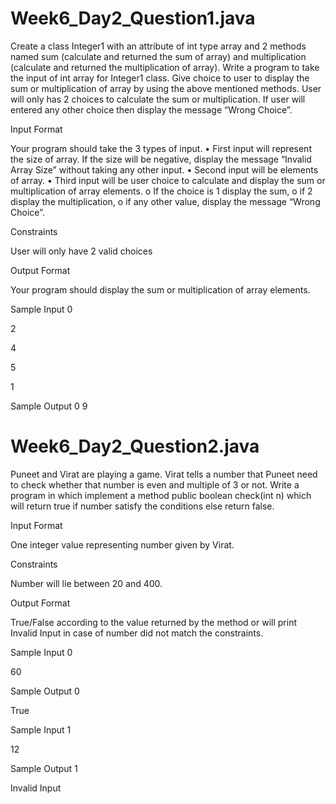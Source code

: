 # Week6_Day2_Question1.java

Create a class Integer1 with an attribute of int type array and 2 methods named sum (calculate and returned the sum of array) and multiplication (calculate and returned the multiplication of array). Write a program to take the input of int array for Integer1 class. Give choice to user to display the sum or multiplication of array by using the above mentioned methods. User will only has 2 choices to calculate the sum or multiplication. If user will entered any other choice then display the message “Wrong Choice”.

Input Format

Your program should take the 3 types of input. • First input will represent the size of array. If the size will be negative, display the message “Invalid Array Size” without taking any other input. • Second input will be elements of array. • Third input will be user choice to calculate and display the sum or multiplication of array elements. o If the choice is 1 display the sum, o if 2 display the multiplication, o if any other value, display the message “Wrong Choice”.

Constraints

User will only have 2 valid choices

Output Format

Your program should display the sum or multiplication of array elements.

Sample Input 0

2

4

5

1

Sample Output 0
9

# Week6_Day2_Question2.java

Puneet and Virat are playing a game. Virat tells a number that Puneet need to check whether that number is even and multiple of 3 or not. Write a program in which implement a method public boolean check(int n) which will return true if number satisfy the conditions else return false.

Input Format

One integer value representing number given by Virat.

Constraints

Number will lie between 20 and 400.

Output Format

True/False according to the value returned by the method or will print Invalid Input in case of number did not match the constraints.

Sample Input 0

60

Sample Output 0

True

Sample Input 1

12

Sample Output 1

Invalid Input
